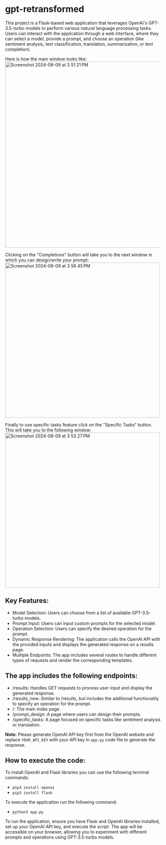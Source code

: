 # gpt-retransformed
This project is a Flask-based web application that leverages OpenAI's GPT-3.5-turbo models to perform various natural language processing tasks. Users can interact with the application through a web interface, where they can select a model, provide a prompt, and choose an operation (like sentiment analysis, text classification, translation, summarization, or text completion).

Here is how the main window looks like:
<img width="600" alt="Screenshot 2024-08-09 at 3 51 21 PM" src="https://github.com/user-attachments/assets/2f3d5fa1-8106-4409-9e9e-9ece8f99f34a">

Clicking on the "Completions" button will take you to the next window in which you can design/write your prompt:
<img width="500" alt="Screenshot 2024-08-09 at 3 56 45 PM" src="https://github.com/user-attachments/assets/72fc65fa-9d64-497e-a32d-f81542ac484d">

Finally to use specific tasks feature click on the "Specific Tasks" button. This will take you to the following window:
<img width="500" alt="Screenshot 2024-08-09 at 3 53 27 PM" src="https://github.com/user-attachments/assets/9da6c5da-6454-4e75-be76-bcf18bbbcaa2">

## Key Features:
- Model Selection: Users can choose from a list of available GPT-3.5-turbo models.
- Prompt Input: Users can input custom prompts for the selected model.
- Operation Selection: Users can specify the desired operation for the prompt.
- Dynamic Response Rendering: The application calls the OpenAI API with the provided inputs and displays the generated response on a results page.
- Multiple Endpoints: The app includes several routes to handle different types of requests and render the corresponding templates.

## The app includes the following endpoints:
- /results: Handles GET requests to process user input and display the generated response.
- /results_new: Similar to /results, but includes the additional functionality to specify an operation for the prompt.
- /: The main index page.
- /prompt_design: A page where users can design their prompts.
- /specific_tasks: A page focused on specific tasks like sentiment analysis or translation.

**Note:** Please generate OpenAI API key first from the OpenAI website and replace `YOUR_API_KEY` with your API key in `app.py` code file to generate the response.

## How to execute the code:
To install OpenAI and Flask libraries you can use the following terminal commands:
- `pip3 install openai`
- `pip3 install flask`

To execute the application run the following command:
- `python3 app.py`

To run the application, ensure you have Flask and OpenAI libraries installed, set up your OpenAI API key, and execute the script. The app will be accessible on your browser, allowing you to experiment with different prompts and operations using GPT-3.5-turbo models.
